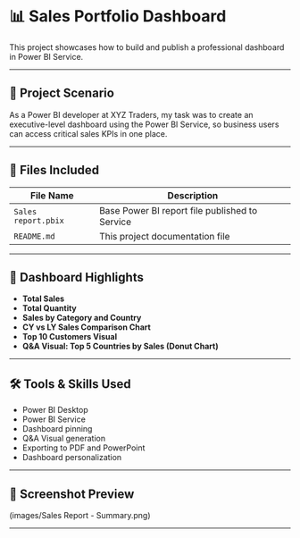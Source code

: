 # 📊 Sales Portfolio Dashboard

This project showcases how to build and publish a professional dashboard in Power BI Service.

---

## 🧠 Project Scenario

As a Power BI developer at XYZ Traders, my task was to create an executive-level dashboard using the Power BI Service, so business users can access critical sales KPIs in one place.

---

## 📁 Files Included

| File Name                 | Description                                      |
|---------------------------|--------------------------------------------------|
| `Sales report.pbix`       | Base Power BI report file published to Service   |               
| `README.md`               | This project documentation file                  |

---

## 📌 Dashboard Highlights

- **Total Sales**
- **Total Quantity**
- **Sales by Category and Country**
- **CY vs LY Sales Comparison Chart**
- **Top 10 Customers Visual**
- **Q&A Visual: Top 5 Countries by Sales (Donut Chart)**
---

## 🛠 Tools & Skills Used

- Power BI Desktop
- Power BI Service
- Dashboard pinning
- Q&A Visual generation
- Exporting to PDF and PowerPoint
- Dashboard personalization

---

## 📸 Screenshot Preview

(images/Sales Report - Summary.png)

---


